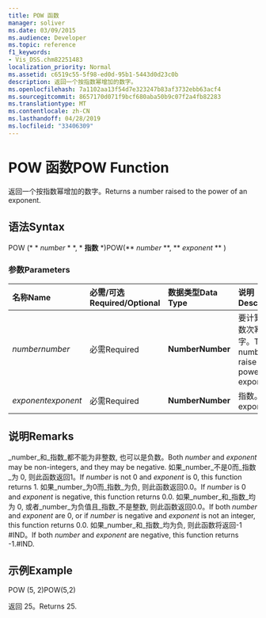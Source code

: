 ```yaml
---
title: POW 函数
manager: soliver
ms.date: 03/09/2015
ms.audience: Developer
ms.topic: reference
f1_keywords:
- Vis_DSS.chm82251483
localization_priority: Normal
ms.assetid: c6519c55-5f98-ed0d-95b1-5443d0d23c0b
description: 返回一个按指数幂增加的数字。
ms.openlocfilehash: 7a1102aa13f54d7e323247b83af3732ebb63acf4
ms.sourcegitcommit: 8657170d071f9bcf680aba50b9c07f2a4fb82283
ms.translationtype: MT
ms.contentlocale: zh-CN
ms.lasthandoff: 04/28/2019
ms.locfileid: "33406309"
---
```

# <a name="pow-function"></a><span data-ttu-id="272ab-103">POW 函数</span><span class="sxs-lookup"><span data-stu-id="272ab-103">POW Function</span></span>

<span data-ttu-id="272ab-104">返回一个按指数幂增加的数字。</span><span class="sxs-lookup"><span data-stu-id="272ab-104">Returns a number raised to the power of an exponent.</span></span>
  
## <a name="syntax"></a><span data-ttu-id="272ab-105">语法</span><span class="sxs-lookup"><span data-stu-id="272ab-105">Syntax</span></span>

<span data-ttu-id="272ab-106">POW (\* \* *number* \* \*, \* **指数** \*)</span><span class="sxs-lookup"><span data-stu-id="272ab-106">POW(\*\* *number* \*\*, \*\* *exponent* \*\* )</span></span> 
  
### <a name="parameters"></a><span data-ttu-id="272ab-107">参数</span><span class="sxs-lookup"><span data-stu-id="272ab-107">Parameters</span></span>

|<span data-ttu-id="272ab-108">**名称**</span><span class="sxs-lookup"><span data-stu-id="272ab-108">**Name**</span></span>|<span data-ttu-id="272ab-109">**必需/可选**</span><span class="sxs-lookup"><span data-stu-id="272ab-109">**Required/Optional**</span></span>|<span data-ttu-id="272ab-110">**数据类型**</span><span class="sxs-lookup"><span data-stu-id="272ab-110">**Data Type**</span></span>|<span data-ttu-id="272ab-111">**说明**</span><span class="sxs-lookup"><span data-stu-id="272ab-111">**Description**</span></span>|
|:-----|:-----|:-----|:-----|
| <span data-ttu-id="272ab-112">_number_</span><span class="sxs-lookup"><span data-stu-id="272ab-112">_number_</span></span> <br/> |<span data-ttu-id="272ab-113">必需</span><span class="sxs-lookup"><span data-stu-id="272ab-113">Required</span></span>  <br/> |<span data-ttu-id="272ab-114">**Number**</span><span class="sxs-lookup"><span data-stu-id="272ab-114">**Number**</span></span> <br/> |<span data-ttu-id="272ab-115">要计算其指数次幂的数字。</span><span class="sxs-lookup"><span data-stu-id="272ab-115">The number to raise to the power of an exponent.</span></span>  <br/> |
| <span data-ttu-id="272ab-116">_exponent_</span><span class="sxs-lookup"><span data-stu-id="272ab-116">_exponent_</span></span> <br/> |<span data-ttu-id="272ab-117">必需</span><span class="sxs-lookup"><span data-stu-id="272ab-117">Required</span></span>  <br/> |<span data-ttu-id="272ab-118">**Number**</span><span class="sxs-lookup"><span data-stu-id="272ab-118">**Number**</span></span> <br/> |<span data-ttu-id="272ab-119">指数。</span><span class="sxs-lookup"><span data-stu-id="272ab-119">The exponent.</span></span>  <br/> |
   
## <a name="remarks"></a><span data-ttu-id="272ab-120">说明</span><span class="sxs-lookup"><span data-stu-id="272ab-120">Remarks</span></span>

<span data-ttu-id="272ab-121">_number_和_指数_都不能为非整数, 也可以是负数。</span><span class="sxs-lookup"><span data-stu-id="272ab-121">Both  _number_ and  _exponent_ may be non-integers, and they may be negative.</span></span> <span data-ttu-id="272ab-122">如果_number_不是0而_指数_为 0, 则此函数返回1。</span><span class="sxs-lookup"><span data-stu-id="272ab-122">If  _number_ is not 0 and  _exponent_ is 0, this function returns 1.</span></span> <span data-ttu-id="272ab-123">如果_number_为0而_指数_为负, 则此函数返回0.0。</span><span class="sxs-lookup"><span data-stu-id="272ab-123">If  _number_ is 0 and  _exponent_ is negative, this function returns 0.0.</span></span> <span data-ttu-id="272ab-124">如果_number_和_指数_均为 0, 或者_number_为负值且_指数_不是整数, 则此函数返回0.0。</span><span class="sxs-lookup"><span data-stu-id="272ab-124">If both  _number_ and  _exponent_ are 0, or if  _number_ is negative and  _exponent_ is not an integer, this function returns 0.0.</span></span> <span data-ttu-id="272ab-125">如果_number_和_指数_均为负, 则此函数将返回-1 #IND。</span><span class="sxs-lookup"><span data-stu-id="272ab-125">If both  _number_ and  _exponent_ are negative, this function returns -1.#IND.</span></span> 
  
## <a name="example"></a><span data-ttu-id="272ab-126">示例</span><span class="sxs-lookup"><span data-stu-id="272ab-126">Example</span></span>

<span data-ttu-id="272ab-127">POW (5, 2)</span><span class="sxs-lookup"><span data-stu-id="272ab-127">POW(5,2)</span></span> 
  
<span data-ttu-id="272ab-128">返回 25。</span><span class="sxs-lookup"><span data-stu-id="272ab-128">Returns 25.</span></span> 
  

